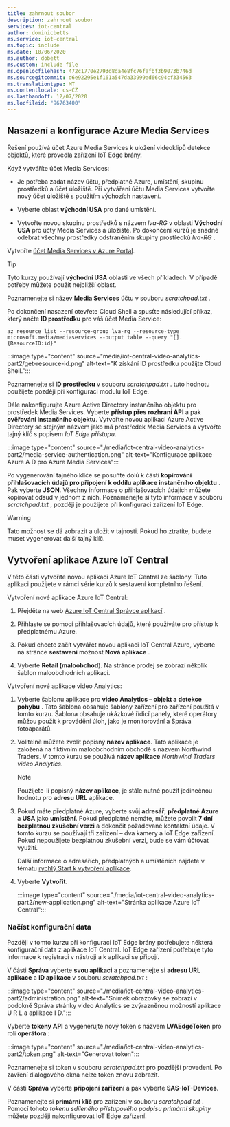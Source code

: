 ```yaml
---
title: zahrnout soubor
description: zahrnout soubor
services: iot-central
author: dominicbetts
ms.service: iot-central
ms.topic: include
ms.date: 10/06/2020
ms.author: dobett
ms.custom: include file
ms.openlocfilehash: 472c1770e2793d8da4e8fc76fafbf3b9073b746d
ms.sourcegitcommit: d6e92295e1f161a547da33999ad66c94cf334563
ms.translationtype: MT
ms.contentlocale: cs-CZ
ms.lasthandoff: 12/07/2020
ms.locfileid: "96763400"
---
```

## <a name="deploy-and-configure-azure-media-services"></a>Nasazení a konfigurace Azure Media Services

Řešení používá účet Azure Media Services k uložení videoklipů detekce objektů, které provedla zařízení IoT Edge brány.

Když vytváříte účet Media Services:

- Je potřeba zadat název účtu, předplatné Azure, umístění, skupinu prostředků a účet úložiště. Při vytváření účtu Media Services vytvořte nový účet úložiště s použitím výchozích nastavení.

- Vyberte oblast **východní USA** pro dané umístění.

- Vytvořte novou skupinu prostředků s názvem *lva-RG* v oblasti **Východní USA** pro účty Media Services a úložiště. Po dokončení kurzů je snadné odebrat všechny prostředky odstraněním skupiny prostředků *lva-RG* .

Vytvořte [účet Media Services v Azure Portal](https://portal.azure.com/?r=1#create/Microsoft.MediaService).

> [!TIP]
> Tyto kurzy používají **východní USA** oblasti ve všech příkladech. V případě potřeby můžete použít nejbližší oblast.

Poznamenejte si název **Media Services** účtu v souboru *scratchpad.txt* .

Po dokončení nasazení otevřete Cloud Shell a spusťte následující příkaz, který načte **ID prostředku** pro váš účet Media Service:

```azurecli
az resource list --resource-group lva-rg --resource-type microsoft.media/mediaservices --output table --query "[].{ResourceID:id}"
```

:::image type="content" source="media/iot-central-video-analytics-part2/get-resource-id.png" alt-text="K získání ID prostředku použijte Cloud Shell.":::

Poznamenejte si **ID prostředku** v souboru *scratchpad.txt* . tuto hodnotu použijete později při konfiguraci modulu IoT Edge.

Dále nakonfigurujte Azure Active Directory instančního objektu pro prostředek Media Services. Vyberte **přístup přes rozhraní API** a pak **ověřování instančního objektu**. Vytvořte novou aplikaci Azure Active Directory se stejným názvem jako má prostředek Media Services a vytvořte tajný klíč s popisem *IoT Edge přístupu*.

:::image type="content" source="./media/iot-central-video-analytics-part2/media-service-authentication.png" alt-text="Konfigurace aplikace Azure A D pro Azure Media Services":::

Po vygenerování tajného klíče se posuňte dolů k části **kopírování přihlašovacích údajů pro připojení k oddílu aplikace instančního objektu** . Pak vyberte **JSON**. Všechny informace o přihlašovacích údajích můžete kopírovat odsud v jednom z nich. Poznamenejte si tyto informace v souboru *scratchpad.txt* , později je použijete při konfiguraci zařízení IoT Edge.

> [!WARNING]
> Tato možnost se dá zobrazit a uložit v tajnosti. Pokud ho ztratíte, budete muset vygenerovat další tajný klíč.

## <a name="create-the-azure-iot-central-application"></a>Vytvoření aplikace Azure IoT Central

V této části vytvoříte novou aplikaci Azure IoT Central ze šablony. Tuto aplikaci použijete v rámci série kurzů k sestavení kompletního řešení.

Vytvoření nové aplikace Azure IoT Central:

1. Přejděte na web [Azure IoT Central Správce aplikací](https://aka.ms/iotcentral) .

1. Přihlaste se pomocí přihlašovacích údajů, které používáte pro přístup k předplatnému Azure.

1. Pokud chcete začít vytvářet novou aplikaci IoT Central Azure, vyberte na stránce **sestavení** možnost **Nová aplikace** .

1. Vyberte **Retail (maloobchod**). Na stránce prodej se zobrazí několik šablon maloobchodních aplikací.

Vytvoření nové aplikace video Analytics:

1. Vyberte šablonu aplikace pro **video Analytics – objekt a detekce pohybu** . Tato šablona obsahuje šablony zařízení pro zařízení použitá v tomto kurzu. Šablona obsahuje ukázkové řídicí panely, které operátory můžou použít k provádění úloh, jako je monitorování a Správa fotoaparátů.

1. Volitelně můžete zvolit popisný **název aplikace**. Tato aplikace je založená na fiktivním maloobchodním obchodě s názvem Northwind Traders. V tomto kurzu se používá **název aplikace** *Northwind Traders video Analytics*.

    > [!NOTE]
    > Použijete-li popisný **název aplikace**, je stále nutné použít jedinečnou hodnotu pro **adresu URL** aplikace.

1. Pokud máte předplatné Azure, vyberte svůj **adresář**, **předplatné Azure** a **USA** jako **umístění**. Pokud předplatné nemáte, můžete povolit **7 dní bezplatnou zkušební verzi** a dokončit požadované kontaktní údaje. V tomto kurzu se používají tři zařízení – dva kamery a IoT Edge zařízení. Pokud nepoužijete bezplatnou zkušební verzi, bude se vám účtovat využití.

    Další informace o adresářích, předplatných a umístěních najdete v tématu [rychlý Start k vytvoření aplikace](../articles/iot-central/core/quick-deploy-iot-central.md).

1. Vyberte **Vytvořit**.

    :::image type="content" source="./media/iot-central-video-analytics-part2/new-application.png" alt-text="Stránka aplikace Azure IoT Central":::

### <a name="retrieve-the-configuration-data"></a>Načíst konfigurační data

Později v tomto kurzu při konfiguraci IoT Edge brány potřebujete některá konfigurační data z aplikace IoT Central. IoT Edge zařízení potřebuje tyto informace k registraci v nástroji a k aplikaci se připojí.

V části **Správa** vyberte **svou aplikaci** a poznamenejte si **adresu URL aplikace** a **ID aplikace** v souboru *scratchpad.txt* :

:::image type="content" source="./media/iot-central-video-analytics-part2/administration.png" alt-text="Snímek obrazovky se zobrazí v podokně Správa stránky video Analytics se zvýrazněnou možností aplikace U R L a aplikace I D.":::

Vyberte **tokeny API** a vygenerujte nový token s názvem **LVAEdgeToken** pro roli **operátora** :

:::image type="content" source="./media/iot-central-video-analytics-part2/token.png" alt-text="Generovat token":::

Poznamenejte si token v souboru *scratchpad.txt* pro pozdější provedení. Po zavření dialogového okna nelze token znovu zobrazit.

V části **Správa** vyberte **připojení zařízení** a pak vyberte **SAS-IoT-Devices**.

Poznamenejte si **primární klíč** pro zařízení v souboru *scratchpad.txt* . Pomocí tohoto *tokenu sdíleného přístupového podpisu primární skupiny* můžete později nakonfigurovat IoT Edge zařízení.
